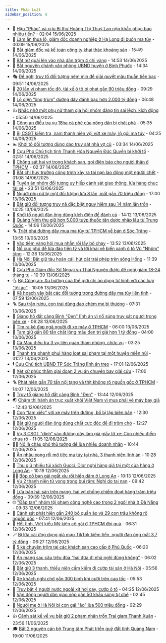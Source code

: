 ```yaml
---
title: Pháp Luật
sidebar_position: 8
---
```


<!-- dantri-phap-luat:START -->
- 🌊 [Hậu &quot;Pháo&quot; và cựu Bí thư Hoàng Thị Thuý Lan nộp khắc phục bao nhiêu tiền?](https://dantri.com.vn/phap-luat/hau-phao-va-cuu-bi-thu-hoang-thi-thuy-lan-nop-khac-phuc-bao-nhieu-tien-20250615084524409.htm) - 02:04 15/06/2025
- 🐲 [Làm ăn thua lỗ, giám đốc doanh nghiệp ở Hạ Long đi buôn ma túy](https://dantri.com.vn/phap-luat/lam-an-thua-lo-giam-doc-doanh-nghiep-o-ha-long-di-buon-ma-tuy-20250615070431674.htm) - 00:09 15/06/2025
- 🌁 [Bắt giám đốc và kế toán công ty khai thác khoáng sản](https://dantri.com.vn/phap-luat/bat-giam-doc-va-ke-toan-cong-ty-khai-thac-khoang-san-20250614224210208.htm) - 15:49 14/06/2025
- 🎃 [Bắt nữ quái lẻn vào nhà dân trộm 4 chỉ vàng](https://dantri.com.vn/phap-luat/bat-nu-quai-len-vao-nha-dan-trom-4-chi-vang-20250614214140844.htm) - 14:53 14/06/2025
- 🦅 [Bắt nguyên chánh văn phòng UBND huyện ở Bình Phước](https://dantri.com.vn/phap-luat/bat-nguyen-chanh-van-phong-ubnd-huyen-o-binh-phuoc-20250614205436688.htm) - 14:34 14/06/2025
- 🎭 [Đề nghị truy tố đối tượng ném mìn để giải quyết mâu thuẫn tiền bạc](https://dantri.com.vn/phap-luat/de-nghi-truy-to-doi-tuong-nem-min-de-giai-quyet-mau-thuan-tien-bac-20250614162837133.htm) - 09:51 14/06/2025
- 🤗 [20 lần vi phạm tốc độ, tài xế ô tô bị phạt gần 90 triệu đồng](https://dantri.com.vn/phap-luat/20-lan-vi-pham-toc-do-tai-xe-o-to-bi-phat-gan-90-trieu-dong-20250614155959927.htm) - 09:29 14/06/2025
- 🚀 [Lộ diện “ông trùm” đường dây đánh bạc hơn 2.000 tỷ đồng](https://dantri.com.vn/phap-luat/lo-dien-ong-trum-duong-day-danh-bac-hon-2000-ty-dong-20250614125504162.htm) - 06:48 14/06/2025
- 👍 [Nhắc nhở một phụ nữ tham gia hội nhóm đăng tin sai lệch, kích động](https://dantri.com.vn/phap-luat/nhac-nho-mot-phu-nu-tham-gia-hoi-nhom-dang-tin-sai-lech-kich-dong-20250614115423700.htm) - 05:50 14/06/2025
- 🧐 [Công an điều tra vụ 18ha cà phê của nông dân bị chặt phá](https://dantri.com.vn/phap-luat/cong-an-dieu-tra-vu-18ha-ca-phe-cua-nong-dan-bi-chat-pha-20250614115800934.htm) - 05:35 14/06/2025
- 🫶 [Bị CSGT kiểm tra, nam thanh niên vội vứt xe máy, lộ gói ma túy](https://dantri.com.vn/phap-luat/bi-csgt-kiem-tra-nam-thanh-nien-voi-vut-xe-may-lo-goi-ma-tuy-20250614105029409.htm) - 04:25 14/06/2025
- 🏊 [Khởi tố đối tượng dùng dao truy sát nhà vợ cũ](https://dantri.com.vn/phap-luat/khoi-to-doi-tuong-dung-dao-truy-sat-nha-vo-cu-20250614101422839.htm) - 03:34 14/06/2025
- 🌋 [Cựu Phó Chủ tịch tỉnh Thanh Hóa Nguyễn Đức Quyền bị khởi tố](https://dantri.com.vn/phap-luat/cuu-pho-chu-tich-tinh-thanh-hoa-nguyen-duc-quyen-bi-khoi-to-20250614085653680.htm) - 02:51 14/06/2025
- 👹 [Chồng sát hại vợ trong khách sạn, gọi điện báo cho người thân ở TPHCM](https://dantri.com.vn/phap-luat/chong-sat-hai-vo-trong-khach-san-goi-dien-bao-cho-nguoi-than-o-tphcm-20250614092643613.htm) - 02:37 14/06/2025
- 🫣 [Bắt chỉ huy trưởng công trình xảy ra tai nạn lao động một người chết](https://dantri.com.vn/phap-luat/bat-chi-huy-truong-cong-trinh-xay-ra-tai-nan-lao-dong-mot-nguoi-chet-20250614080239473.htm) - 01:08 14/06/2025
- 🎃 [Tuyên án nhóm đối tượng uy hiếp cảnh sát giao thông, lừa hàng chục tài xế](https://dantri.com.vn/phap-luat/tuyen-an-nhom-doi-tuong-uy-hiep-canh-sat-giao-thong-lua-hang-chuc-tai-xe-20250614040003656.htm) - 23:51 13/06/2025
- 🌝 [Người phụ nữ bị một đối tượng lừa 8 lần, mất gần 70 triệu đồng](https://dantri.com.vn/phap-luat/nguoi-phu-nu-bi-mot-doi-tuong-lua-8-lan-mat-gan-70-trieu-dong-20250613212724027.htm) - 17:00 13/06/2025
- 🚀 [Bắt giữ đối tượng truy nã đặc biệt nguy hiểm sau 14 năm lẩn trốn](https://dantri.com.vn/phap-luat/bat-giu-doi-tuong-truy-na-dac-biet-nguy-hiem-sau-14-nam-lan-tron-20250613211620807.htm) - 14:25 13/06/2025
- 🥷 [Khởi tố người đàn ông dùng kích điện để đánh cá](https://dantri.com.vn/phap-luat/khoi-to-nguoi-dan-ong-dung-kich-dien-de-danh-ca-20250613211026167.htm) - 14:12 13/06/2025
- 👺 [Quảng Ninh thu giữ hơn 5.000 tuýp thuốc tân dược nhập lậu từ Trung Quốc](https://dantri.com.vn/phap-luat/quang-ninh-thu-giu-hon-5000-tuyp-thuoc-tan-duoc-nhap-lau-tu-trung-quoc-20250613205806517.htm) - 14:06 13/06/2025
- 🪜 [Triệt phá đường dây mua ma túy từ TPHCM về bán ở Sóc Trăng](https://dantri.com.vn/phap-luat/triet-pha-duong-day-mua-ma-tuy-tu-tphcm-ve-ban-o-soc-trang-20250613162233305.htm) - 13:55 13/06/2025
- 🦄 [Vào tiệm vàng hỏi mua nhẫn rồi lấy bỏ chạy](https://dantri.com.vn/phap-luat/vao-tiem-vang-hoi-mua-nhan-roi-lay-bo-chay-20250613165325641.htm) - 13:52 13/06/2025
- 🦍 [Nổ cục phó để lừa đảo tiền tỷ và lời khai về biển xanh ô tô Vũ &quot;Nhôm&quot; tặng](https://dantri.com.vn/phap-luat/no-cuc-pho-de-lua-dao-tien-ty-va-loi-khai-ve-bien-xanh-o-to-vu-nhom-tang-20250613190750474.htm) - 12:36 13/06/2025
- 🌁 [Hà Nội: Bắt giữ tàu hoán cải, hút cát trái phép trên sông Hồng](https://dantri.com.vn/phap-luat/ha-noi-bat-giu-tau-hoan-cai-hut-cat-trai-phep-tren-song-hong-20250613183731890.htm) - 11:39 13/06/2025
- 💯 [Cựu Phó Giám đốc Sở Ngoại vụ Thái Nguyên được đề nghị giảm 18-24 tháng tù](https://dantri.com.vn/phap-luat/cuu-pho-giam-doc-so-ngoai-vu-thai-nguyen-duoc-de-nghi-giam-18-24-thang-tu-20250613172806058.htm) - 10:39 13/06/2025
- 🌜 [Bộ Công an: Xu hướng của thế giới chỉ áp dụng tử hình với các loại &quot;tội ác&quot;](https://dantri.com.vn/phap-luat/bo-cong-an-xu-huong-cua-the-gioi-chi-ap-dung-tu-hinh-voi-cac-loai-toi-ac-20250613164942530.htm) - 10:05 13/06/2025
- 👹 [Kế hoạch vây bắt các đối tượng trong đường dây ma túy liên tỉnh](https://dantri.com.vn/phap-luat/ke-hoach-vay-bat-cac-doi-tuong-trong-duong-day-ma-tuy-lien-tinh-20250613142618152.htm) - 07:59 13/06/2025
- 🪜 [Sau trận rượu, con trai dùng dao chém mẹ bị thương](https://dantri.com.vn/phap-luat/sau-tran-ruou-con-trai-dung-dao-chem-me-bi-thuong-20250613140104148.htm) - 07:31 13/06/2025
- 🦩 [Giang hồ đất cảng Bình &quot;Đen&quot; lĩnh án vì nổ súng truy sát người trong bến xe](https://dantri.com.vn/phap-luat/giang-ho-dat-cang-binh-den-linh-an-vi-no-sung-truy-sat-nguoi-trong-ben-xe-20250613125848581.htm) - 06:28 13/06/2025
- 💂 [Tìm ra kẻ đạp ngã người đi xe máy ở TPHCM](https://dantri.com.vn/phap-luat/tim-ra-ke-dap-nga-nguoi-di-xe-may-o-tphcm-20250613121140224.htm) - 06:00 13/06/2025
- 💃 [Tạm giữ gần 80 tấn chất lỏng màu đen trị giá hơn 1 tỷ đồng](https://dantri.com.vn/phap-luat/tam-giu-gan-80-tan-chat-long-mau-den-tri-gia-hon-1-ty-dong-20250613101543763.htm) - 04:00 13/06/2025
- 🧐 [Cà Mau điều tra 3 vụ liên quan tham nhũng, chức vụ](https://dantri.com.vn/phap-luat/ca-mau-dieu-tra-3-vu-lien-quan-tham-nhung-chuc-vu-20250612144027658.htm) - 03:25 13/06/2025
- 🤗 [Thanh tra phanh phui hàng loạt sai phạm tại một huyện miền núi](https://dantri.com.vn/phap-luat/thanh-tra-phanh-phui-hang-loat-sai-pham-tai-mot-huyen-mien-nui-20250613051619418.htm) - 01:27 13/06/2025
- 🕴 [Cựu Chủ tịch UBND TP Sóc Trăng lĩnh án treo](https://dantri.com.vn/phap-luat/cuu-chu-tich-ubnd-tp-soc-trang-linh-an-treo-20250612224834038.htm) - 17:01 12/06/2025
- 🐎 [Xét xử phúc thẩm giai đoạn 2 vụ án chuyến bay giải cứu](https://dantri.com.vn/phap-luat/xet-xu-phuc-tham-giai-doan-2-vu-an-chuyen-bay-giai-cuu-20250612221306678.htm) - 17:00 12/06/2025
- 🪜 [Phát hiện gần 70 tấn nội tạng và thịt không rõ nguồn gốc ở TPHCM](https://dantri.com.vn/phap-luat/phat-hien-gan-70-tan-noi-tang-va-thit-khong-ro-nguon-goc-o-tphcm-20250612191814339.htm) - 14:07 12/06/2025
- 🤭 [Truy tố giang hồ đất cảng Bình &quot;Đen&quot;](https://dantri.com.vn/phap-luat/truy-to-giang-ho-dat-cang-binh-den-20250612203305934.htm) - 13:44 12/06/2025
- 🌏 [Chậm thi hành án trục xuất khỏi Việt Nam vì mua phải vé máy bay giả](https://dantri.com.vn/phap-luat/cham-thi-hanh-an-truc-xuat-khoi-viet-nam-vi-mua-phai-ve-may-bay-gia-20250612192858957.htm) - 12:43 12/06/2025
- 🎃 [Con “làm xiếc” với xe máy trên đường, bố bị lập biên bản](https://dantri.com.vn/phap-luat/con-lam-xiec-voi-xe-may-tren-duong-bo-bi-lap-bien-ban-20250612190837101.htm) - 12:30 12/06/2025
- 🗽 [Bắt giữ người đàn ông dùng chất cực độc để đi trộm chó](https://dantri.com.vn/phap-luat/bat-giu-nguoi-dan-ong-dung-chat-cuc-doc-de-di-trom-cho-20250612131630399.htm) - 12:27 12/06/2025
- 🌁 [Vụ 3 CSGT “dính” vào đường dây làm giả giấy tờ xe: Còn nhiều điểm chưa rõ](https://dantri.com.vn/phap-luat/vu-3-csgt-dinh-vao-duong-day-lam-gia-giay-to-xe-con-nhieu-diem-chua-ro-20250612174318078.htm) - 11:05 12/06/2025
- 🧑‍💻 [Nổ là cháu phó thủ tướng để lừa nhiều doanh nhân](https://dantri.com.vn/phap-luat/no-la-chau-pho-thu-tuong-de-lua-nhieu-doanh-nhan-20250612165953543.htm) - 10:44 12/06/2025
- 🌮 [Ăn nhậu xong rồi mở tiệc ma túy tại nhà, 3 thanh niên lĩnh án](https://dantri.com.vn/phap-luat/an-nhau-xong-roi-mo-tiec-ma-tuy-tai-nha-3-thanh-nien-linh-an-20250612165506051.htm) - 10:28 12/06/2025
- 🤗 [Thu giữ nhiều túi xách Gucci, Dior nghi hàng giả tại một cửa hàng ở Long An](https://dantri.com.vn/phap-luat/thu-giu-nhieu-tui-xach-gucci-dior-nghi-hang-gia-tai-mot-cua-hang-o-long-an-20250612170149038.htm) - 10:19 12/06/2025
- 👨‍🏫 [Bóp cổ bạn gái ngất xỉu rồi hiếp dâm ở Long An](https://dantri.com.vn/phap-luat/bop-co-ban-gai-ngat-xiu-roi-hiep-dam-o-long-an-20250612161155921.htm) - 10:13 12/06/2025
- 🎉 [Vụ 2 thanh niên tử vong trong bụi rậm: Nghi do tai nạn](https://dantri.com.vn/phap-luat/vu-2-thanh-nien-tu-vong-trong-bui-ram-nghi-do-tai-nan-20250612160212352.htm) - 09:42 12/06/2025
- 🤗 [Lừa bán hải sản trên mạng, hai vợ chồng chiếm đoạt hàng trăm triệu đồng](https://dantri.com.vn/phap-luat/lua-ban-hai-san-tren-mang-hai-vo-chong-chiem-doat-hang-tram-trieu-dong-20250612160112654.htm) - 09:39 12/06/2025
- 🤓 [&quot;Đập tan&quot; nhóm tội phạm công nghệ cao trong 2 ngôi nhà ở Đà Nẵng](https://dantri.com.vn/phap-luat/dap-tan-nhom-toi-pham-cong-nghe-cao-trong-2-ngoi-nha-o-da-nang-20250612155437788.htm) - 09:33 12/06/2025
- 👹 [Cảnh sát phát hiện gần 240 bộ quần áo và 29 con trâu không rõ nguồn gốc](https://dantri.com.vn/phap-luat/canh-sat-phat-hien-gan-240-bo-quan-ao-va-29-con-trau-khong-ro-nguon-goc-20250612134551017.htm) - 07:41 12/06/2025
- 🐘 [Hết tình, Việt kiều Mỹ kiện cô gái ở TPHCM đòi quà](https://dantri.com.vn/phap-luat/het-tinh-viet-kieu-my-kien-co-gai-o-tphcm-doi-qua-20250612131350273.htm) - 06:31 12/06/2025
- 🪄 [Bị lừa cài ứng dụng giả mạo TikTok kiếm tiền, người đàn ông mất 3,7 tỷ đồng](https://dantri.com.vn/phap-luat/bi-lua-cai-ung-dung-gia-mao-tiktok-kiem-tien-nguoi-dan-ong-mat-37-ty-dong-20250612122110876.htm) - 06:27 12/06/2025
- 💄 [5 kẻ chuyên trộm tại các khách sạn cao cấp ở Phú Quốc](https://dantri.com.vn/phap-luat/5-ke-chuyen-trom-tai-cac-khach-san-cao-cap-o-phu-quoc-20250612115025738.htm) - 06:20 12/06/2025
- 🐎 [Án mạng sau câu trêu đùa “hai đứa đi nhà nghỉ đúng không&quot;](https://dantri.com.vn/phap-luat/an-mang-sau-cau-treu-dua-hai-dua-di-nha-nghi-dung-khong-20250612125411788.htm) - 06:02 12/06/2025
- 💯 [Bắt giữ 3 thanh, thiếu niên cầm kiếm đi cướp tài sản ở Hà Nội](https://dantri.com.vn/phap-luat/bat-giu-3-thanh-thieu-nien-cam-kiem-di-cuop-tai-san-o-ha-noi-20250612124948703.htm) - 05:56 12/06/2025
- 💯 [Xe khách nghi chở gần 300 bình khí cười trên cao tốc](https://dantri.com.vn/phap-luat/xe-khach-nghi-cho-gan-300-binh-khi-cuoi-tren-cao-toc-20250612123229460.htm) - 05:53 12/06/2025
- 🌈 [Truy bắt 4 người nước ngoài xịt hơi cay, cướp ô tô](https://dantri.com.vn/phap-luat/truy-bat-4-nguoi-nuoc-ngoai-xit-hoi-cay-cuop-o-to-20250612110918178.htm) - 04:25 12/06/2025
- 🧠 [Vận động người dân giao nộp gần 50 khẩu súng tự chế](https://dantri.com.vn/phap-luat/van-dong-nguoi-dan-giao-nop-gan-50-khau-sung-tu-che-20250612093232289.htm) - 02:45 12/06/2025
- 🌈 [Người mẹ ở Hà Nội bị con gái &quot;ảo&quot; lừa 500 triệu đồng](https://dantri.com.vn/phap-luat/nguoi-me-o-ha-noi-bi-con-gai-ao-lua-500-trieu-dong-20250612092539027.htm) - 02:29 12/06/2025
- 👍 [Cảnh sát kể về vụ bắt giữ 2 phạm nhân trốn Trại giam Thanh Xuân](https://dantri.com.vn/phap-luat/canh-sat-ke-ve-vu-bat-giu-2-pham-nhan-tron-trai-giam-thanh-xuan-20250612062045178.htm) - 23:56 11/06/2025
- 🎓 [Bắt 2 nguyên cán bộ Trung tâm Phát triển quỹ đất tỉnh Quảng Nam](https://dantri.com.vn/phap-luat/bat-2-nguyen-can-bo-trung-tam-phat-trien-quy-dat-tinh-quang-nam-20250611214431540.htm) - 19:00 11/06/2025<!-- dantri-phap-luat:END -->
